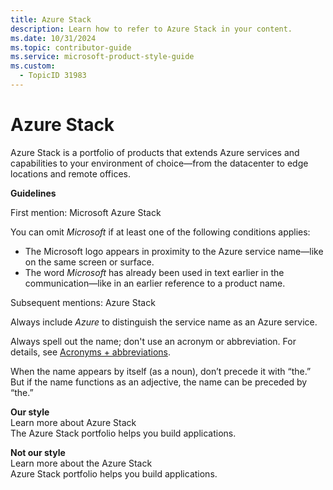 ```yaml
---
title: Azure Stack
description: Learn how to refer to Azure Stack in your content.
ms.date: 10/31/2024
ms.topic: contributor-guide
ms.service: microsoft-product-style-guide
ms.custom:
  - TopicID 31983
---
```



# Azure Stack

Azure Stack is a portfolio of products that extends Azure services and capabilities to your environment of choice—from the datacenter to edge locations and remote offices.

**Guidelines**

First mention: Microsoft Azure Stack

You can omit *Microsoft* if at least one of the following conditions applies:

- The Microsoft logo appears in proximity to the Azure service name—like on the same screen or surface.
- The word *Microsoft* has already been used in text earlier in the communication—like in an earlier reference to a product name.

Subsequent mentions: Azure Stack

Always include *Azure* to distinguish the service name as an Azure service.

Always spell out the name; don't use an acronym or abbreviation. For details, see [Acronyms + abbreviations](~\acronyms-and-abbreviations.md).

When the name appears by itself (as a noun), don’t precede it with “the.” But if the name functions as an adjective, the name can be preceded by “the.”

**Our style**  
Learn more about Azure Stack  
The Azure Stack portfolio helps you build applications.

**Not our style**  
Learn more about the Azure Stack  
Azure Stack portfolio helps you build applications.

